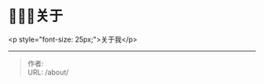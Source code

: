 # 🙋🏻‍♂️关于

&lt;p style=&#34;font-size: 25px;&#34;&gt;关于我&lt;/p&gt;


---

> 作者:   
> URL: /about/  

